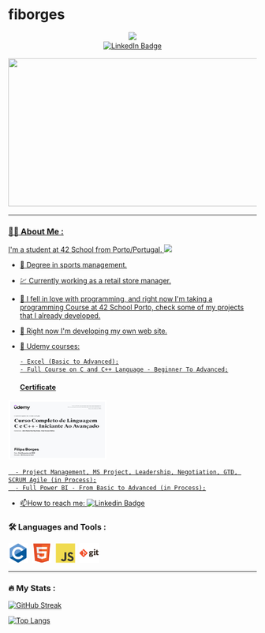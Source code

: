 # fiborges

<div id="header" align="center">
  <img src="https://media.giphy.com/media/rqd9R3yaDy16a8kDC1/giphy.gif" width="100"/>
</div>

<div id="badges" align="center">
  <a href="https://www.linkedin.com/in/filipa-borges-72aab4151/">
    <img src="https://img.shields.io/badge/LinkedIn-blue?style=for-the-badge&logo=linkedin&logoColor=white" alt="LinkedIn Badge"/>
</div>
  
<div id="views" align="center">
    <img src="https://komarev.com/ghpvc/?username=your-github-username&style=flat-square&color=blue" alt=""/>
</div>

<div align="center">
  <img src="https://media.giphy.com/media/Lny6Rw04nsOOc/giphy.gif" width="600" height="300"/>
</div>

---

### :woman_technologist: About Me :

I'm a student at 42 School from Porto/Portugal. <img src="https://media.giphy.com/media/RbDKaczqWovIugyJmW/giphy.gif" width="30">

- :open_book: Degree in sports management.

- :chart: Currently working as a retail store manager.

- :open_file_folder: I fell in love with programming, and right now I'm taking a programming Course at 42 School Porto, check some of my projects that I already developed.

- :seedling: Right now I'm developing my own web site.
  
- 💼 Udemy courses:
  
      - Excel (Basic to Advanced);
      - Full Course on C and C++ Language - Beginner To Advanced;
  #### Certificate
<img src="https://github.com/fiborges/fiborges/blob/main/filipa%201.jpg" width="200" height="120"/>
  
      - Project Management, MS Project, Leadership, Negotiation, GTD, SCRUM Agile (in Process);
      - Full Power BI - From Basic to Advanced (in Process);

- :mailbox:How to reach me: [![Linkedin Badge](https://img.shields.io/badge/-FilipaBorges-blue?style=flat&logo=Linkedin&logoColor=white)](https://www.linkedin.com/in/filipa-borges-72aab4151/)

### :hammer_and_wrench: Languages and Tools :

<div>
  <img src="https://github.com/devicons/devicon/blob/master/icons/c/c-original.svg" title="C" alt="C" width="40" height="40"/>&nbsp;
  <img src="https://github.com/devicons/devicon/blob/master/icons/html5/html5-original.svg" title="HTML5" alt="HTML" width="40" height="40"/>&nbsp;
  <img src="https://github.com/devicons/devicon/blob/master/icons/javascript/javascript-original.svg" title="JavaScript" alt="JavaScript" width="40" height="40"/>&nbsp;
 <img src="https://github.com/devicons/devicon/blob/master/icons/git/git-original-wordmark.svg" title="Git" **alt="Git" width="40" height="40"/>
</div>

---

### :fire: My Stats :

[![GitHub Streak](http://github-readme-streak-stats.herokuapp.com?user=fiborges&theme=horizon&border_radius=4.6&date_format=j%20M%5B%20Y%5D)](https://git.io/streak-stats)

[![Top Langs](https://github-readme-stats.vercel.app/api/top-langs/?username=fiborges&layout=compact&theme=vision-friendly-dark)](https://github.com/anuraghazra/github-readme-stats)
